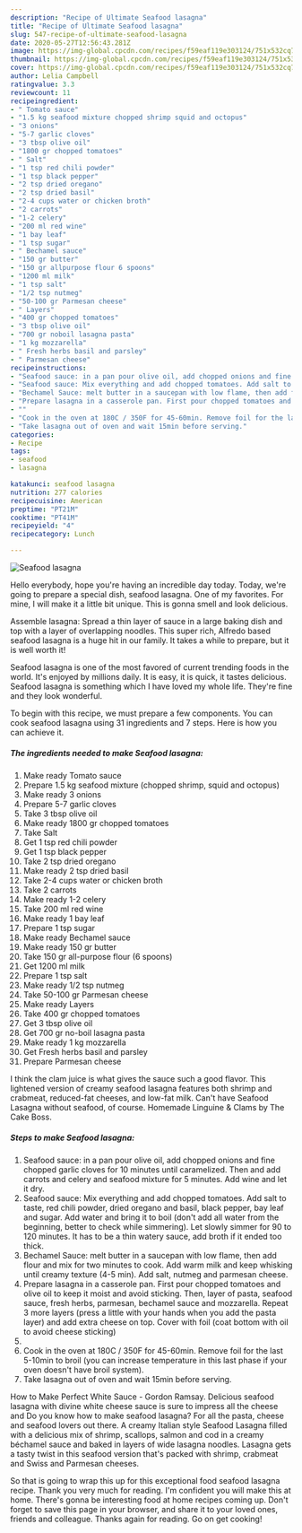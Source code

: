 ```yaml
---
description: "Recipe of Ultimate Seafood lasagna"
title: "Recipe of Ultimate Seafood lasagna"
slug: 547-recipe-of-ultimate-seafood-lasagna
date: 2020-05-27T12:56:43.281Z
image: https://img-global.cpcdn.com/recipes/f59eaf119e303124/751x532cq70/seafood-lasagna-recipe-main-photo.jpg
thumbnail: https://img-global.cpcdn.com/recipes/f59eaf119e303124/751x532cq70/seafood-lasagna-recipe-main-photo.jpg
cover: https://img-global.cpcdn.com/recipes/f59eaf119e303124/751x532cq70/seafood-lasagna-recipe-main-photo.jpg
author: Lelia Campbell
ratingvalue: 3.3
reviewcount: 11
recipeingredient:
- " Tomato sauce"
- "1.5 kg seafood mixture chopped shrimp squid and octopus"
- "3 onions"
- "5-7 garlic cloves"
- "3 tbsp olive oil"
- "1800 gr chopped tomatoes"
- " Salt"
- "1 tsp red chili powder"
- "1 tsp black pepper"
- "2 tsp dried oregano"
- "2 tsp dried basil"
- "2-4 cups water or chicken broth"
- "2 carrots"
- "1-2 celery"
- "200 ml red wine"
- "1 bay leaf"
- "1 tsp sugar"
- " Bechamel sauce"
- "150 gr butter"
- "150 gr allpurpose flour 6 spoons"
- "1200 ml milk"
- "1 tsp salt"
- "1/2 tsp nutmeg"
- "50-100 gr Parmesan cheese"
- " Layers"
- "400 gr chopped tomatoes"
- "3 tbsp olive oil"
- "700 gr noboil lasagna pasta"
- "1 kg mozzarella"
- " Fresh herbs basil and parsley"
- " Parmesan cheese"
recipeinstructions:
- "Seafood sauce: in a pan pour olive oil, add chopped onions and fine chopped garlic cloves for 10 minutes until caramelized. Then and add carrots and celery and seafood mixture for 5 minutes. Add wine and let it dry."
- "Seafood sauce: Mix everything and add chopped tomatoes. Add salt to taste, red chili powder, dried oregano and basil, black pepper, bay leaf and sugar. Add water and bring it to boil (don&#39;t add all water from the beginning, better to check while simmering). Let slowly simmer for 90 to 120 minutes. It has to be a thin watery sauce, add broth if it ended too thick."
- "Bechamel Sauce: melt butter in a saucepan with low flame, then add flour and mix for two minutes to cook. Add warm milk and keep whisking until creamy texture (4-5 min). Add salt, nutmeg and parmesan cheese."
- "Prepare lasagna in a casserole pan. First pour chopped tomatoes and olive oil to keep it moist and avoid sticking. Then, layer of pasta, seafood sauce, fresh herbs, parmesan, bechamel sauce and mozzarella. Repeat 3 more layers (press a little with your hands when you add the pasta layer) and add extra cheese on top. Cover with foil (coat bottom with oil to avoid cheese sticking)"
- ""
- "Cook in the oven at 180C / 350F for 45-60min. Remove foil for the last 5-10min to broil (you can increase temperature in this last phase if your oven doesn&#39;t have broil system)."
- "Take lasagna out of oven and wait 15min before serving."
categories:
- Recipe
tags:
- seafood
- lasagna

katakunci: seafood lasagna 
nutrition: 277 calories
recipecuisine: American
preptime: "PT21M"
cooktime: "PT41M"
recipeyield: "4"
recipecategory: Lunch

---
```



![Seafood lasagna](https://img-global.cpcdn.com/recipes/f59eaf119e303124/751x532cq70/seafood-lasagna-recipe-main-photo.jpg)

Hello everybody, hope you're having an incredible day today. Today, we're going to prepare a special dish, seafood lasagna. One of my favorites. For mine, I will make it a little bit unique. This is gonna smell and look delicious.

Assemble lasagna: Spread a thin layer of sauce in a large baking dish and top with a layer of overlapping noodles. This super rich, Alfredo based seafood lasagna is a huge hit in our family. It takes a while to prepare, but it is well worth it!

Seafood lasagna is one of the most favored of current trending foods in the world. It's enjoyed by millions daily. It is easy, it is quick, it tastes delicious. Seafood lasagna is something which I have loved my whole life. They're fine and they look wonderful.


To begin with this recipe, we must prepare a few components. You can cook seafood lasagna using 31 ingredients and 7 steps. Here is how you can achieve it.

<!--inarticleads1-->

##### The ingredients needed to make Seafood lasagna:

1. Make ready  Tomato sauce
1. Prepare 1.5 kg seafood mixture (chopped shrimp, squid and octopus)
1. Make ready 3 onions
1. Prepare 5-7 garlic cloves
1. Take 3 tbsp olive oil
1. Make ready 1800 gr chopped tomatoes
1. Take  Salt
1. Get 1 tsp red chili powder
1. Get 1 tsp black pepper
1. Take 2 tsp dried oregano
1. Make ready 2 tsp dried basil
1. Take 2-4 cups water or chicken broth
1. Take 2 carrots
1. Make ready 1-2 celery
1. Take 200 ml red wine
1. Make ready 1 bay leaf
1. Prepare 1 tsp sugar
1. Make ready  Bechamel sauce
1. Make ready 150 gr butter
1. Take 150 gr all-purpose flour (6 spoons)
1. Get 1200 ml milk
1. Prepare 1 tsp salt
1. Make ready 1/2 tsp nutmeg
1. Take 50-100 gr Parmesan cheese
1. Make ready  Layers
1. Take 400 gr chopped tomatoes
1. Get 3 tbsp olive oil
1. Get 700 gr no-boil lasagna pasta
1. Make ready 1 kg mozzarella
1. Get  Fresh herbs basil and parsley
1. Prepare  Parmesan cheese


I think the clam juice is what gives the sauce such a good flavor. This lightened version of creamy seafood lasagna features both shrimp and crabmeat, reduced-fat cheeses, and low-fat milk. Can&#39;t have Seafood Lasagna without seafood, of course. Homemade Linguine &amp; Clams by The Cake Boss. 

<!--inarticleads2-->

##### Steps to make Seafood lasagna:

1. Seafood sauce: in a pan pour olive oil, add chopped onions and fine chopped garlic cloves for 10 minutes until caramelized. Then and add carrots and celery and seafood mixture for 5 minutes. Add wine and let it dry.
1. Seafood sauce: Mix everything and add chopped tomatoes. Add salt to taste, red chili powder, dried oregano and basil, black pepper, bay leaf and sugar. Add water and bring it to boil (don&#39;t add all water from the beginning, better to check while simmering). Let slowly simmer for 90 to 120 minutes. It has to be a thin watery sauce, add broth if it ended too thick.
1. Bechamel Sauce: melt butter in a saucepan with low flame, then add flour and mix for two minutes to cook. Add warm milk and keep whisking until creamy texture (4-5 min). Add salt, nutmeg and parmesan cheese.
1. Prepare lasagna in a casserole pan. First pour chopped tomatoes and olive oil to keep it moist and avoid sticking. Then, layer of pasta, seafood sauce, fresh herbs, parmesan, bechamel sauce and mozzarella. Repeat 3 more layers (press a little with your hands when you add the pasta layer) and add extra cheese on top. Cover with foil (coat bottom with oil to avoid cheese sticking)
1. 
1. Cook in the oven at 180C / 350F for 45-60min. Remove foil for the last 5-10min to broil (you can increase temperature in this last phase if your oven doesn&#39;t have broil system).
1. Take lasagna out of oven and wait 15min before serving.


How to Make Perfect White Sauce - Gordon Ramsay. Delicious seafood lasagna with divine white cheese sauce is sure to impress all the cheese and Do you know how to make seafood lasagna? For all the pasta, cheese and seafood lovers out there. A creamy Italian style Seafood Lasagna filled with a delicious mix of shrimp, scallops, salmon and cod in a creamy béchamel sauce and baked in layers of wide lasagna noodles. Lasagna gets a tasty twist in this seafood version that&#39;s packed with shrimp, crabmeat and Swiss and Parmesan cheeses. 

So that is going to wrap this up for this exceptional food seafood lasagna recipe. Thank you very much for reading. I'm confident you will make this at home. There's gonna be interesting food at home recipes coming up. Don't forget to save this page in your browser, and share it to your loved ones, friends and colleague. Thanks again for reading. Go on get cooking!
